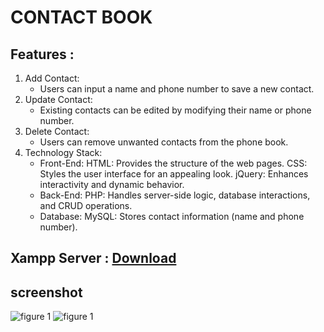 # CONTACT BOOK

## Features :
1. Add Contact: 
    - Users can input a name and phone number to save a new contact.
2. Update Contact:
    - Existing contacts can be edited by modifying their name or phone number.
3. Delete Contact:
    - Users can remove unwanted contacts from the phone book.
4. Technology Stack:
   - Front-End:
    HTML: Provides the structure of the web pages.
    CSS: Styles the user interface for an appealing look.
    jQuery: Enhances interactivity and dynamic behavior.
    - Back-End:
    PHP: Handles server-side logic, database interactions, and CRUD operations.
    - Database:
      MySQL: Stores contact information (name and phone number).

## Xampp Server : [Download](https://www.apachefriends.org/download.html)


## screenshot 
![figure 1](/PHONE%20BOOK%20PROJECT/Screenshot%202024-06-27%20084857.png)
![figure 1](/PHONE%20BOOK%20PROJECT/Screenshot%202024-06-27%20084908.png)